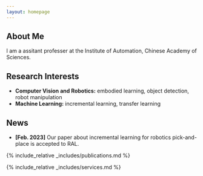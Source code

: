 ```yaml
---
layout: homepage
---
```


## About Me

I am a assitant professer at the Institute of Automation, Chinese Academy of Sciences.

## Research Interests

- **Computer Vision and Robotics:** embodied learning, object detection, robot manipulation
- **Machine Learning:** incremental learning, transfer learning

## News

- **[Feb. 2023]** Our paper about incremental learning for robotics pick-and-place is accepted to RAL.

{% include_relative _includes/publications.md %}

{% include_relative _includes/services.md %}
